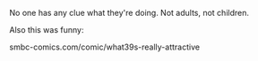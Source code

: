 No one has any clue what they're doing. Not adults, not children.

Also this was funny:

smbc-comics.com/comic/what39s-really-attractive

